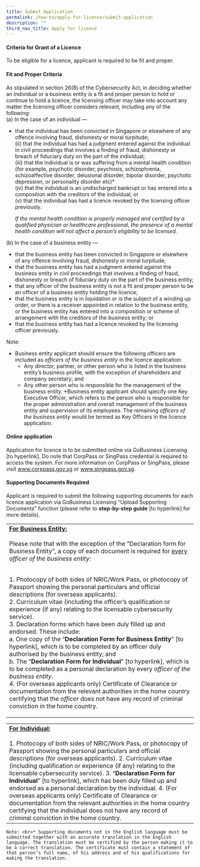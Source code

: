 ```yaml
---
title: Submit Application
permalink: /how-to/apply-for-licence/submit-application
description: ""
third_nav_title: Apply for licence
---
```

#### Criteria for Grant of a Licence
To be eligible for a licence, applicant is required to be fit and proper.

#### Fit and Proper Criteria
As stipulated in section 26(8) of the Cybersecurity Act, in deciding whether an individual or a business entity is a fit and proper person to hold or continue to hold a licence, the licensing officer may take into account any matter the licensing officer considers relevant, including any of the following:
<br>(a) In the case of an individual —
* that the individual has been convicted in Singapore or elsewhere of any offence involving fraud, dishonesty or moral turpitude;
<br>(ii)	that the individual has had a judgment entered against the individual in civil proceedings that involves a finding of fraud, dishonesty or breach of fiduciary duty on the part of the individual;
<br>(iii)	that the individual is or was suffering from a mental health condition (for example, psychotic disorder, psychosis, schizophrenia, schizoaffective disorder, delusional disorder, bipolar disorder, psychotic depression, or personality disorder etc)*
<br>(iv)	that the individual is an undischarged bankrupt or has entered into a composition with the creditors of the individual; or
<br>(v)	that the individual has had a licence revoked by the licensing officer previously.

	<i>If the mental health condition is properly managed and certified by a qualified physician or healthcare professional, the presence of a mental health condition will not affect a person’s eligibility to be licensed.</i>

(b)	In the case of a business entity —
* that the business entity has been convicted in Singapore or elsewhere of any offence involving fraud, dishonesty or moral turpitude;
* that the business entity has had a judgment entered against the business entity in civil proceedings that involves a finding of fraud, dishonesty or breach of fiduciary duty on the part of the business entity;
* that any officer of the business entity is not a fit and proper person to be an officer of a business entity holding the licence;
* that the business entity is in liquidation or is the subject of a winding up order, or there is a receiver appointed in relation to the business entity, or the business entity has entered into a composition or scheme of arrangement with the creditors of the business entity; or
* that the business entity has had a licence revoked by the licensing officer previously.

Note:
* Business entity applicant should ensure the following officers are included as <i>officers of the business entity</i> in the licence application:
	* Any director, partner, or other person who is listed in the business entity’s business profile, with the exception of shareholders and company secretary; and
	* Any other person who is responsible for the management of the business entity.
*Business entity applicant should specify one Key Executive Officer, which refers to the person who is responsible for the proper administration and overall management of the business entity and supervision of its employees. The remaining <i>officers of the business entity</i> would be termed as Key Officers in the licence application.


#### Online application
Application for licence is to be submitted online via GoBusiness Licensing [to hyperlink]. Do note that CorpPass or SingPass credential is required to access the system. For more information on CorpPass or SingPass, please visit www.corppass.gov.sg or www.singpass.gov.sg.

#### Supporting Documents Required
Applicant is required to submit the following supporting documents for each licence application via GoBusiness Licensing “Upload Supporting Documents” function (please refer to **step-by-step guide** [to hyperlink] for more details).

<table class="table-h">
	<tr>
	<td><b><u>For Business Entity:</u></b>
<br>
<br>
Please note that with the exception of the “Declaration form for Business Entity”, a copy of each document is required for <u>every</u> <i>officer of the business entity</i>:

<br>1. Photocopy of both sides of NRIC/Work Pass, or photocopy of Passport showing the personal particulars and official descriptions (for overseas applicants).
<br>2.	Curriculum vitae (including the officer’s qualification or experience (if any) relating to the licensable cybersecurity service).
<br>3.	Declaration forms which have been duly filled up and endorsed. These include: <br>
	a. One copy of the “<b>Declaration Form for Business Entity</b>” [to hyperlink], which is to be completed by an officer duly authorised by the business entity; and<br>
	b.	The “<b>Declaration Form for Individual</b>” [to hyperlink], which is to be completed as a personal declaration by every <i>officer of the business entity</i>.
<br>4.	(For overseas applicants only) Certificate of Clearance or documentation from the relevant authorities in the home country certifying that the <i>officer</i> does not have any record of criminal conviction in the home country.</td></tr>
	
<table class="table-h">
	<tr>
	<td><b><u>For Individual:</u></b>
	<br><br>			
1.	Photocopy of both sides of NRIC/Work Pass, or photocopy of Passport showing the personal particulars and official descriptions (for overseas applicants).
2.	Curriculum vitae (including qualification or experience (if any) relating to the licensable cybersecurity service).
3.	“<b>Declaration Form for Individual</b>” [to hyperlink], which has been duly filled up and endorsed as a personal declaration by the individual. 
4.	(For overseas applicants only) Certificate of Clearance or documentation from the relevant authorities in the home country certifying that the individual does not have any record of criminal conviction in the home country.</td></tr></table>
	
	Note: <br>* Supporting documents not in the English language must be submitted together with an accurate translation in the English language. The translation must be certified by the person making it to be a correct translation. The certificate must contain a statement of that person’s full name, of his address and of his qualifications for making the translation.